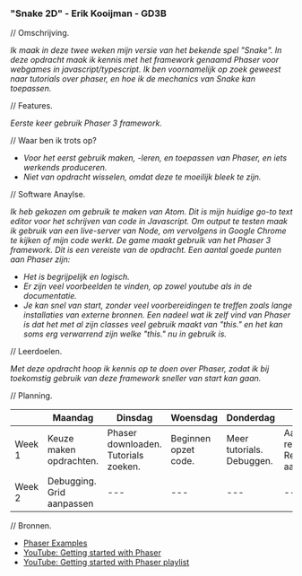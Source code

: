 ### "Snake 2D" - Erik Kooijman - GD3B

// Omschrijving.

*Ik maak in deze twee weken mijn versie van het bekende spel "Snake".*
*In deze opdracht maak ik kennis met het framework genaamd Phaser voor webgames in javascript/typescript.*
*Ik ben voornamelijk op zoek geweest naar tutorials over phaser, en hoe ik de mechanics van Snake kan toepassen.*

// Features.

*Eerste keer gebruik Phaser 3 framework.*


// Waar ben ik trots op?

- *Voor het eerst gebruik maken, -leren, en toepassen van Phaser, en iets werkends produceren.*
- *Niet van opdracht wisselen, omdat deze te moeilijk bleek te zijn.*

// Software Anaylse.

*Ik heb gekozen om gebruik te maken van Atom. Dit is mijn huidige go-to text editor voor het schrijven van code in Javascript.
Om output te testen maak ik gebruik van een live-server van Node, om vervolgens in Google Chrome te kijken of mijn code werkt.
De game maakt gebruik van het Phaser 3 framework. Dit is een vereiste van de opdracht. Een aantal goede punten aan Phaser zijn:*
- *Het is begrijpelijk en logisch.*
- *Er zijn veel voorbeelden te vinden, op zowel youtube als in de documentatie.*
- *Je kan snel van start, zonder veel voorbereidingen te treffen zoals lange installaties van externe bronnen.*
*Een nadeel wat ik zelf vind van Phaser is dat het met al zijn classes veel gebruik maakt van "this." en het kan soms erg verwarrend zijn welke "this." nu in gebruik is.*

// Leerdoelen.

*Met deze opdracht hoop ik kennis op te doen over Phaser, zodat ik bij toekomstig gebruik van deze framework sneller van start kan gaan.*

// Planning.

|         | Maandag | Dinsdag| Woensdag | Donderdag | Vrijdag |
| --- | --- | --- | --- | --- | --- |
| Week 1 | Keuze maken opdrachten. | Phaser downloaden. Tutorials zoeken. | Beginnen opzet code.| Meer tutorials. Debuggen. | Aanmaken repository. Readme aanpassen.|
| Week 2 | Debugging. Grid aanpassen |---|---|---|---|

// Bronnen.

- [Phaser Examples](https://phaser.io/phaser3/devlog/85)
- [YouTube: Getting started with Phaser](https://www.youtube.com/watch?v=7cpZ5Y7THmo)
- [YouTube: Getting started with Phaser playlist](https://www.youtube.com/watch?v=frRWKxB9Hm0&list=PLDyH9Tk5ZdFzEu_izyqgPFtHJJXkc79no)

